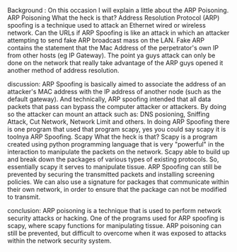 Background :
On this occasion I will explain a little about the ARP Poisoning. ARP Poisoning What the heck is that? Address Resolution Protocol (ARP) spoofing is a technique used to attack an Ethernet wired or wireless network. Can the URLs if ARP Spoofing is like an attack in which an attacker attempting to send fake ARP broadcast mass on the LAN. Fake ARP contains the statement that the Mac Address of the perpetrator's own IP from other hosts (eg IP Gateway). The point ya guys attack can only be done on the network that really take advantage of the ARP guys opened it another method of address resolution.

discussion:
ARP Spoofing is basically aimed to associate the address of an attacker's MAC address with the IP address of another node (such as the default gateway). And technically, ARP spoofing intended that all data packets that pass can bypass the computer attacker or attackers. By doing so the attacker can mount an attack such as: DNS posioning, Sniffing Attack, Cut Network, Network Limit and others.
In doing ARP Spoofing there is one program that used that program scapy, yes you could say scapy it is toolnya ARP Spoofing. Scapy What the heck is that? Scapy is a program created using python programming language that is very "powerful" in the interaction to manipulate the packets on the network. Scapy able to build up and break down the packages of various types of existing protocols. So, essentially scapy it serves to manipulate tissue.
ARP Spoofing can still be prevented by securing the transmitted packets and installing screening policies. We can also use a signature for packages that communicate within their own network, in order to ensure that the package can not be modified to transmit.

conclusion:
ARP poisoning is a technique that is used to perform network security attacks or hacking.
One of the programs used for ARP spoofing is scapy, where scapy functions for manipulating tissue.
ARP poisoning can still be prevented, but difficult to overcome when it was exposed to attacks within the network security system.
